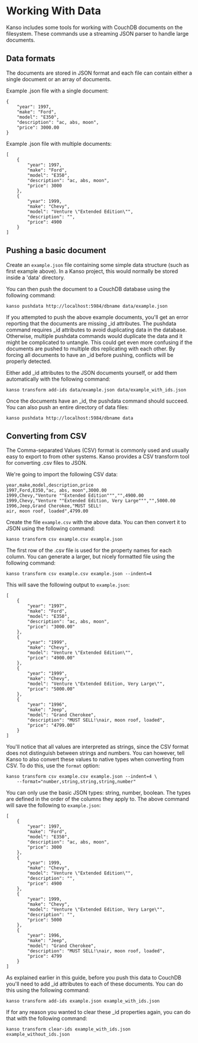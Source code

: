 # Working With Data

Kanso includes some tools for working with CouchDB documents on the filesystem.
These commands use a streaming JSON parser to handle large documents.


## Data formats

The documents are stored in JSON format and each file can contain either a single
document or an array of documents.

Example .json file with a single document:

    {
        "year": 1997,
        "make": "Ford",
        "model": "E350",
        "description": "ac, abs, moon",
        "price": 3000.00
    }

Example .json file with multiple documents:

    [
        {
            "year": 1997,
            "make": "Ford",
            "model": "E350",
            "description": "ac, abs, moon",
            "price": 3000
        },
        {
            "year": 1999,
            "make": "Chevy",
            "model": "Venture \"Extended Edition\"",
            "description": "",
            "price": 4900
        }
    ]


## Pushing a basic document

Create an <code>example.json</code> file containing some simple data structure
(such as first example above). In a Kanso project, this would normally be stored
inside a 'data' directory.

You can then push the document to a CouchDB database using the following command:

<pre><code class="no-highlight">kanso pushdata http://localhost:5984/dbname data/example.json</code></pre>

If you attempted to push the above example documents, you'll get an error reporting
that the documents are missing \_id attributes. The pushdata command requires \_id
attributes to avoid duplicating data in the database. Otherwise, multiple
pushdata commands would duplicate the data and it might be complicated to untangle.
This could get even more confusing if the documents are pushed to multiple dbs
replicating with each other. By forcing all documents to have an \_id before
pushing, conflicts will be properly detected.

Either add \_id attributes to the JSON documents yourself, or add them
automatically with the following command:

    kanso transform add-ids data/example.json data/example_with_ids.json

Once the documents have an \_id, the pushdata command should succeed.
You can also push an entire directory of data files:

<pre><code class="no-highlight">kanso pushdata http://localhost:5984/dbname data</code></pre>


## Converting from CSV

The Comma-separated Values (CSV) format is commonly used and usually easy to
export to from other systems. Kanso provides a CSV transform tool for converting
.csv files to JSON.

We're going to import the following CSV data:

    year,make,model,description,price
    1997,Ford,E350,"ac, abs, moon",3000.00
    1999,Chevy,"Venture ""Extended Edition""","",4900.00
    1999,Chevy,"Venture ""Extended Edition, Very Large""","",5000.00
    1996,Jeep,Grand Cherokee,"MUST SELL!
    air, moon roof, loaded",4799.00

Create the file <code>example.csv</code> with the above data. You can then convert
it to JSON using the following command:

    kanso transform csv example.csv example.json

The first row of the .csv file is used for the property names for each column.
You can generate a larger, but nicely formatted file using the following command:

    kanso transform csv example.csv example.json --indent=4

This will save the following output to <code>example.json</code>:

    [
        {
            "year": "1997",
            "make": "Ford",
            "model": "E350",
            "description": "ac, abs, moon",
            "price": "3000.00"
        },
        {
            "year": "1999",
            "make": "Chevy",
            "model": "Venture \"Extended Edition\"",
            "price": "4900.00"
        },
        {
            "year": "1999",
            "make": "Chevy",
            "model": "Venture \"Extended Edition, Very Large\"",
            "price": "5000.00"
        },
        {
            "year": "1996",
            "make": "Jeep",
            "model": "Grand Cherokee",
            "description": "MUST SELL!\nair, moon roof, loaded",
            "price": "4799.00"
        }
    ]

You'll notice that all values are interpreted as strings, since the CSV format does
not distinguish between strings and numbers. You can however, tell Kanso to also
convert these values to native types when converting from CSV. To do this, use
the <code>format</code> option:

<pre><code class="no-highlight">kanso transform csv example.csv example.json --indent=4 \
    --format="number,string,string,string,number"</code></pre>

You can only use the basic JSON types: string, number, boolean. The types are
defined in the order of the columns they apply to. The above command will save
the following to <code>example.json</code>:

    [
        {
            "year": 1997,
            "make": "Ford",
            "model": "E350",
            "description": "ac, abs, moon",
            "price": 3000
        },
        {
            "year": 1999,
            "make": "Chevy",
            "model": "Venture \"Extended Edition\"",
            "description": "",
            "price": 4900
        },
        {
            "year": 1999,
            "make": "Chevy",
            "model": "Venture \"Extended Edition, Very Large\"",
            "description": "",
            "price": 5000
        },
        {
            "year": 1996,
            "make": "Jeep",
            "model": "Grand Cherokee",
            "description": "MUST SELL!\nair, moon roof, loaded",
            "price": 4799
        }
    ]

As explained earlier in this guide, before you push this data to CouchDB you'll
need to add \_id attributes to each of these documents. You can do this using
the following command:

    kanso transform add-ids example.json example_with_ids.json

If for any reason you wanted to clear these \_id properties again, you can do that
with the following command:

    kanso transform clear-ids example_with_ids.json example_without_ids.json
